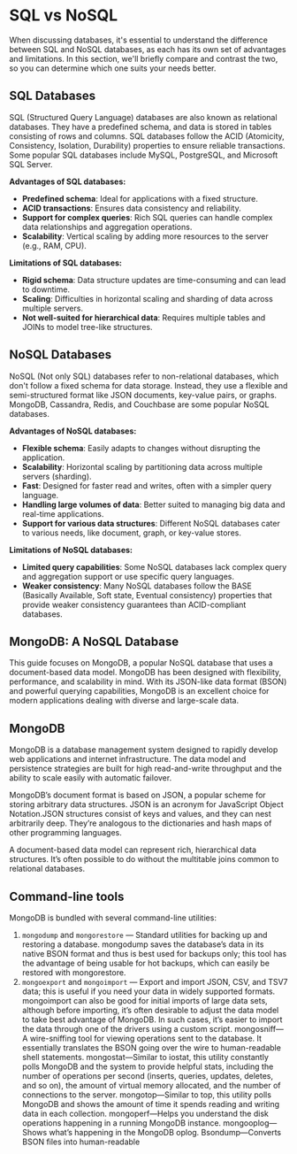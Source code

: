 # SQL vs NoSQL

When discussing databases, it's essential to understand the difference between SQL and NoSQL databases, as each has its own set of advantages and limitations. In this section, we'll briefly compare and contrast the two, so you can determine which one suits your needs better.

## SQL Databases

SQL (Structured Query Language) databases are also known as relational databases. They have a predefined schema, and data is stored in tables consisting of rows and columns. SQL databases follow the ACID (Atomicity, Consistency, Isolation, Durability) properties to ensure reliable transactions. Some popular SQL databases include MySQL, PostgreSQL, and Microsoft SQL Server.

**Advantages of SQL databases:**

- **Predefined schema**: Ideal for applications with a fixed structure.
- **ACID transactions**: Ensures data consistency and reliability.
- **Support for complex queries**: Rich SQL queries can handle complex data relationships and aggregation operations.
- **Scalability**: Vertical scaling by adding more resources to the server (e.g., RAM, CPU).

**Limitations of SQL databases:**

- **Rigid schema**: Data structure updates are time-consuming and can lead to downtime.
- **Scaling**: Difficulties in horizontal scaling and sharding of data across multiple servers.
- **Not well-suited for hierarchical data**: Requires multiple tables and JOINs to model tree-like structures.

## NoSQL Databases

NoSQL (Not only SQL) databases refer to non-relational databases, which don't follow a fixed schema for data storage. Instead, they use a flexible and semi-structured format like JSON documents, key-value pairs, or graphs. MongoDB, Cassandra, Redis, and Couchbase are some popular NoSQL databases.

**Advantages of NoSQL databases:**

- **Flexible schema**: Easily adapts to changes without disrupting the application.
- **Scalability**: Horizontal scaling by partitioning data across multiple servers (sharding).
- **Fast**: Designed for faster read and writes, often with a simpler query language.
- **Handling large volumes of data**: Better suited to managing big data and real-time applications.
- **Support for various data structures**: Different NoSQL databases cater to various needs, like document, graph, or key-value stores.

**Limitations of NoSQL databases:**

- **Limited query capabilities**: Some NoSQL databases lack complex query and aggregation support or use specific query languages.
- **Weaker consistency**: Many NoSQL databases follow the BASE (Basically Available, Soft state, Eventual consistency) properties that provide weaker consistency guarantees than ACID-compliant databases.

## MongoDB: A NoSQL Database

This guide focuses on MongoDB, a popular NoSQL database that uses a document-based data model. MongoDB has been designed with flexibility, performance, and scalability in mind. With its JSON-like data format (BSON) and powerful querying capabilities, MongoDB is an excellent choice for modern applications dealing with diverse and large-scale data.

## MongoDB

MongoDB is a database management system designed to rapidly develop web applications and internet infrastructure. The data model and persistence strategies are built for high read-and-write throughput and the ability to scale easily with automatic failover.

MongoDB’s document format is based on JSON, a popular scheme for storing arbitrary data structures. JSON is an acronym for JavaScript Object Notation.JSON structures consist of keys and values, and they can nest arbitrarily deep. They’re analogous to the dictionaries and hash maps of other programming languages.

A document-based data model can represent rich, hierarchical data structures. It’s often possible to do without the multitable joins common to relational databases.

## Command-line tools

MongoDB is bundled with several command-line utilities:

1. `mongodump` and `mongorestore` — Standard utilities for backing up and restoring a database. mongodump saves the database’s data in its native BSON format and
thus is best used for backups only; this tool has the advantage of being usable for hot backups, which can easily be restored with mongorestore.
2. `mongoexport` and `mongoimport` — Export and import JSON, CSV, and TSV7 data; this is useful if you need your data in widely supported formats. mongoimport
can also be good for initial imports of large data sets, although before importing,
it’s often desirable to adjust the data model to take best advantage of MongoDB.
In such cases, it’s easier to import the data through one of the drivers using a
custom script.
mongosniff—A wire-sniffing tool for viewing operations sent to the database. It
essentially translates the BSON going over the wire to human-readable shell
statements.
mongostat—Similar to iostat, this utility constantly polls MongoDB and the
system to provide helpful stats, including the number of operations per second
(inserts, queries, updates, deletes, and so on), the amount of virtual memory
allocated, and the number of connections to the server.
mongotop—Similar to top, this utility polls MongoDB and shows the amount of
time it spends reading and writing data in each collection.
mongoperf—Helps you understand the disk operations happening in a running
MongoDB instance.
mongooplog—Shows what’s happening in the MongoDB oplog.
Bsondump—Converts BSON files into human-readable